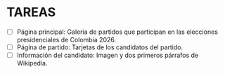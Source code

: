 # TAREAS

- [ ] Página principal: Galería de partidos que participan en las elecciones presidenciales de Colombia 2026.
- [ ] Página de partido: Tarjetas de los candidatos del partido.
- [ ] Información del candidato: Imagen y dos primeros párrafos de Wikipedia.
